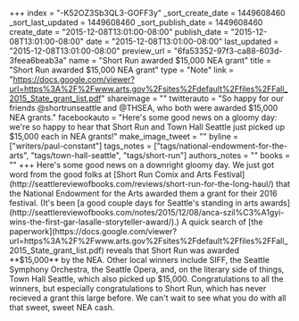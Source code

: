 +++
index = "-K52OZ3Sb3QL3-GOFF3y"
_sort_create_date = 1449608460
_sort_last_updated = 1449608460
_sort_publish_date = 1449608460
create_date = "2015-12-08T13:01:00-08:00"
publish_date = "2015-12-08T13:01:00-08:00"
date = "2015-12-08T13:01:00-08:00"
last_updated = "2015-12-08T13:01:00-08:00"
preview_url = "6fa53352-97f3-ca88-603d-3feea6beab3a"
name = "Short Run awarded $15,000 NEA grant"
title = "Short Run awarded $15,000 NEA grant"
type = "Note"
link = "https://docs.google.com/viewer?url=https%3A%2F%2Fwww.arts.gov%2Fsites%2Fdefault%2Ffiles%2FFall_2015_State_grant_list.pdf"
shareimage = ""
twitterauto = "So happy for our friends @shortrunseattle and @THSEA, who both were awarded $15,000 NEA grants."
facebookauto = "Here's some good news on a gloomy day: we're so happy to hear that Short Run and Town Hall Seattle just picked up $15,000 each in NEA grants!"
make_image_tweet = ""
byline = ["writers/paul-constant"]
tags_notes = ["tags/national-endowment-for-the-arts", "tags/town-hall-seattle", "tags/short-run"]
authors_notes = ""
books = ""
+++
Here's some good news on a downright gloomy day. We just got word from the good folks at [Short Run Comix and Arts Festival](http://seattlereviewofbooks.com/reviews/short-run-for-the-long-haul/) that the National Endowment for the Arts awarded them a grant for their 2016 festival. (It's been [a good couple days for Seattle's standing in arts awards](http://seattlereviewofbooks.com/notes/2015/12/08/anca-szil%C3%A1gyi-wins-the-first-gar-lasalle-storyteller-award/).) A quick search of [the paperwork](https://docs.google.com/viewer?url=https%3A%2F%2Fwww.arts.gov%2Fsites%2Fdefault%2Ffiles%2FFall_2015_State_grant_list.pdf) reveals that Short Run was awarded **$15,000** by the NEA. Other local winners include SIFF, the Seattle Symphony Orchestra, the Seattle Opera, and, on the literary side of things, Town Hall Seattle, which also picked up $15,000. Congratulations to all the winners, but especially congratulations to Short Run, which has never recieved a grant this large before. We can't wait to see what you do with all that sweet, sweet NEA cash.
